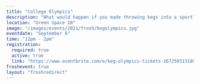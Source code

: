 ```yaml
---
title: "College Olympics"
description: "What would happen if you made throwing kegs into a sport? Come join us for College Olympics where you can represent your major and compete. Participate in many activities such as keg toss, kegg stands, keg balancing etc."
location: "Green Space 18"
image: "/images/events/2021/frosh/kegolympics.jpg"
eventdate: "September 8"
time: "12pm - 2pm"
registration:
  required: true
  active: true
  link: "https://www.eventbrite.com/e/keg-olympics-tickets-167250313189"
froshevent: true
layout: "froshredirect"
---
```


